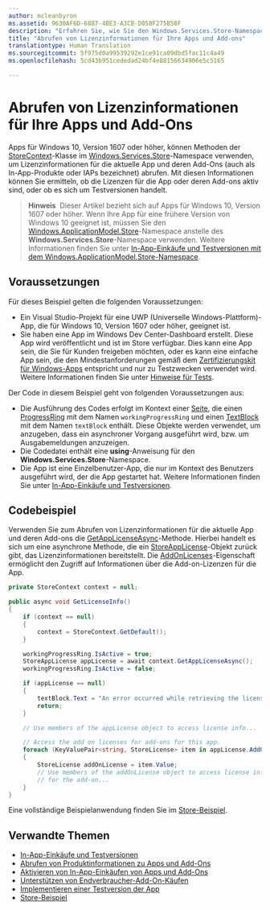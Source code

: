 ```yaml
---
author: mcleanbyron
ms.assetid: 9630AF6D-6887-4BE3-A3CB-D058F275B58F
description: "Erfahren Sie, wie Sie den Windows.Services.Store-Namespace verwenden, um Lizenzinformationen für die aktuelle App und ihre Add-ons abzurufen."
title: "Abrufen von Lizenzinformationen für Ihre Apps und Add-ons"
translationtype: Human Translation
ms.sourcegitcommit: 5f975d0a99539292e1ce91ca09dbd5fac11c4a49
ms.openlocfilehash: 5cd43b951cededad24bf4e88156634906e5c5165

---
```


# Abrufen von Lizenzinformationen für Ihre Apps und Add-Ons

Apps für Windows 10, Version 1607 oder höher, können Methoden der [StoreContext](https://msdn.microsoft.com/library/windows/apps/windows.services.store.storecontext.aspx)-Klasse im [Windows.Services.Store](https://msdn.microsoft.com/library/windows/apps/windows.services.store.aspx)-Namespace verwenden, um Lizenzinformationen für die aktuelle App und deren Add-Ons (auch als In-App-Produkte oder IAPs bezeichnet) abrufen. Mit diesen Informationen können Sie ermitteln, ob die Lizenzen für die App oder deren Add-ons aktiv sind, oder ob es sich um Testversionen handelt.

>**Hinweis**&nbsp;&nbsp;Dieser Artikel bezieht sich auf Apps für Windows 10, Version 1607 oder höher. Wenn Ihre App für eine frühere Version von Windows 10 geeignet ist, müssen Sie den [Windows.ApplicationModel.Store](https://msdn.microsoft.com/library/windows/apps/windows.applicationmodel.store.aspx)-Namespace anstelle des **Windows.Services.Store**-Namespace verwenden. Weitere Informationen finden Sie unter [In-App-Einkäufe und Testversionen mit dem Windows.ApplicationModel.Store-Namespace](in-app-purchases-and-trials-using-the-windows-applicationmodel-store-namespace.md).

## Voraussetzungen

Für dieses Beispiel gelten die folgenden Voraussetzungen:
* Ein Visual Studio-Projekt für eine UWP (Universelle Windows-Plattform)-App, die für Windows 10, Version 1607 oder höher, geeignet ist.
* Sie haben eine App im Windows Dev Center-Dashboard erstellt. Diese App wird veröffentlicht und ist im Store verfügbar. Dies kann eine App sein, die Sie für Kunden freigeben möchten, oder es kann eine einfache App sein, die den Mindestanforderungen gemäß dem [Zertifizierungskit für Windows-Apps](https://developer.microsoft.com/windows/develop/app-certification-kit) entspricht und nur zu Testzwecken verwendet wird. Weitere Informationen finden Sie unter [Hinweise für Tests](in-app-purchases-and-trials.md#testing).

Der Code in diesem Beispiel geht von folgenden Voraussetzungen aus:
* Die Ausführung des Codes erfolgt im Kontext einer [Seite](https://msdn.microsoft.com/library/windows/apps/windows.ui.xaml.controls.page.aspx), die einen [ProgressRing](https://msdn.microsoft.com/library/windows/apps/windows.ui.xaml.controls.progressring.aspx) mit dem Namen ```workingProgressRing``` und einen [TextBlock](https://msdn.microsoft.com/library/windows/apps/windows.ui.xaml.controls.textblock.aspx) mit dem Namen ```textBlock``` enthält. Diese Objekte werden verwendet, um anzugeben, dass ein asynchroner Vorgang ausgeführt wird, bzw. um Ausgabemeldungen anzuzeigen.
* Die Codedatei enthält eine **using**-Anweisung für den **Windows.Services.Store**-Namespace.
* Die App ist eine Einzelbenutzer-App, die nur im Kontext des Benutzers ausgeführt wird, der die App gestartet hat. Weitere Informationen finden Sie unter [In-App-Einkäufe und Testversionen](in-app-purchases-and-trials.md#api_intro).

## Codebeispiel

Verwenden Sie zum Abrufen von Lizenzinformationen für die aktuelle App und deren Add-ons die [GetAppLicenseAsync](https://msdn.microsoft.com/library/windows/apps/windows.services.store.storecontext.getapplicenseasync.aspx)-Methode. Hierbei handelt es sich um eine asynchrone Methode, die ein [StoreAppLicense](https://msdn.microsoft.com/library/windows/apps/windows.services.store.storeapplicense.aspx)-Objekt zurück gibt, das Lizenzinformationen bereitstellt. Die [AddOnLicenses](https://msdn.microsoft.com/library/windows/apps/windows.services.store.aspx)-Eigenschaft ermöglicht den Zugriff auf Informationen über die Add-on-Lizenzen für die App.

```csharp
private StoreContext context = null;

public async void GetLicenseInfo()
{
    if (context == null)
    {
        context = StoreContext.GetDefault();
    }

    workingProgressRing.IsActive = true;
    StoreAppLicense appLicense = await context.GetAppLicenseAsync();
    workingProgressRing.IsActive = false;

    if (appLicense == null)
    {
        textBlock.Text = "An error occurred while retrieving the license.";
        return;
    }

    // Use members of the appLicense object to access license info...

    // Access the add on licenses for add-ons for this app.
    foreach (KeyValuePair<string, StoreLicense> item in appLicense.AddOnLicenses)
    {
        StoreLicense addOnLicense = item.Value;
        // Use members of the addOnLicense object to access license info
        // for the add-on...
    }
}
```

Eine vollständige Beispielanwendung finden Sie im [Store-Beispiel](https://github.com/Microsoft/Windows-universal-samples/tree/master/Samples/Store).

## Verwandte Themen

* [In-App-Einkäufe und Testversionen](in-app-purchases-and-trials.md)
* [Abrufen von Produktinformationen zu Apps und Add-Ons](get-product-info-for-apps-and-add-ons.md)
* [Aktivieren von In-App-Einkäufen von Apps und Add-Ons](enable-in-app-purchases-of-apps-and-add-ons.md)
* [Unterstützen von Endverbraucher-Add-On-Käufen](enable-consumable-add-on-purchases.md)
* [Implementieren einer Testversion der App](implement-a-trial-version-of-your-app.md)
* [Store-Beispiel](https://github.com/Microsoft/Windows-universal-samples/tree/master/Samples/Store)



<!--HONumber=Aug16_HO5-->


